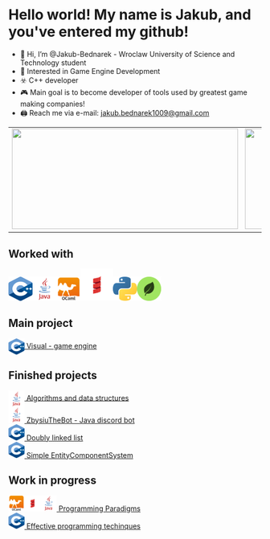 # Hello world! My name is Jakub, and you've entered my github!

- 👋 Hi, I’m @Jakub-Bednarek - Wroclaw University of Science and Technology student
- 👀 Interested in Game Engine Development
- :biohazard: C++ developer
- :video_game: Main goal is to become developer of tools used by greatest game making companies!
- 🖨️ Reach me via e-mail: jakub.bednarek1009@gmail.com

<table>
  <tr>
    <td valing="top">
      <img src="https://github-readme-stats.vercel.app/api/?username=Jakub-Bednarek&count_private=true&theme=tokyonight&showicons=true" height=200 width=450>
    </td>
    <td valing="top">
      <img src="https://github-readme-stats.vercel.app/api/top-langs/?username=Jakub-Bednarek&langs_count=5&theme=tokyonight)" height=200 width=300>
    </td>
  </tr>
 </table>

## Worked with
<img src="icons/cpp.png" alt="C++" width="48" height="48"><img src="icons/java.png" alt="Java" width="48" height="48"><img src="icons/ocaml.png" alt="Ocaml" width="48" height="48"><img src="icons/scala.png" alt="C++" width="64" height="64"><img src="icons/python.png" alt="Python" width="48" height="48"><img src="icons/mongodb.png" alt="MongoDB" width="48" height="48">

## Main project
<img style="vertical-align:middle" src="icons/cpp.png" alt="C++" width="32" height="32"><a href="https://github.com/Jakub-Bednarek/vis"> Visual - game engine</a>

## Finished projects
<img style="vertical-align:middle" src="icons/java.png" alt="Java" width="32" height="32"><a href="https://github.com/Jakub-Bednarek/programmin-paradigms"> Algorithms and data structures</a></br>
<img src="icons/java.png" alt="Java" width="32" height="32"><a href="https://github.com/Jakub-Bednarek/zbysiu_the_bot"> ZbysiuTheBot - Java discord bot</a></br>
<img src="icons/cpp.png" alt="C++" width="32" height="32"><a href="https://github.com/Jakub-Bednarek/DoublyLinkedList"> Doubly linked list</a></br>
<img src="icons/cpp.png" alt="C++" width="32" height="32"><a href="https://github.com/Jakub-Bednarek/ECS"> Simple EntityComponentSystem</a></br>

## Work in progress
<img src="icons/ocaml.png" alt="OCaml" width="32" height="32"><img src="icons/scala.png" alt="Scala" width="32" height="32"><img src="icons/java.png" alt="Java" width="32" height="32"><a href="https://github.com/Jakub-Bednarek/programming_paradigms"> Programming Paradigms</a></br>
<img src="icons/cpp.png" alt="C++" width="32" height="32"><a href="https://github.com/Jakub-Bednarek/effective_programming_tech"> Effective programming techinques</a></br>
